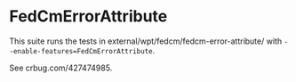 # FedCmErrorAttribute
This suite runs the tests in external/wpt/fedcm/fedcm-error-attribute/ with
`--enable-features=FedCmErrorAttribute`.

See crbug.com/427474985.